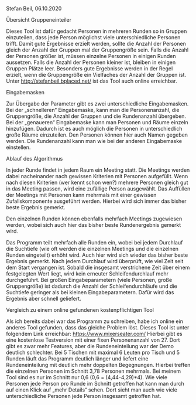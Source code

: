 Stefan Beil, 06.10.2020

Übersicht Gruppeneinteiler

Dieses Tool ist dafür gedacht Personen in mehreren Runden so in Gruppen einzuteilen, dass jede Person möglichst viele unterschiedliche Personen trifft.
Damit gute Ergebnisse erzielt werden, sollte die Anzahl der Personen gleich der Anzahl der Gruppen mal der Gruppengröße sein. Falls die Anzahl der Personen größer ist, müssen einzelne Personen in einigen Runden aussetzen. Falls die Anzahl der Personen kleiner ist, bleiben in einigen Gruppen Plätze leer.
Besonders gute Ergebnisse werden in der Regel erzielt, wenn die Gruppengröße ein Vielfaches der Anzahl der Gruppen ist.
Unter http://stefanbeil.bplaced.net/ ist das Tool auch online erreichbar.


Eingabemasken

Zur Übergabe der Parameter gibt es zwei unterschiedliche Eingabemasken. Bei der „schnelleren“ Eingabemaske, kann man die Personenanzahl, die Gruppengröße, die Anzahl der Gruppen und die Rundenanzahl übergeben. Bei der „genaueren“ Eingabemaske kann man Personen und Räume einzeln hinzufügen. Dadurch ist es auch möglich die Personen in unterschiedlich große Räume einzuteilen. Den Personen können hier auch Namen gegeben werden. Die Rundenanzahl kann man wie bei der anderen Eingabemaske einstellen. 

Ablauf des Algorithmus

In jeder Runde findet in jedem Raum ein Meeting statt. Die Meetings werden dabei nacheinander nach gewissen Kriterien mit Personen aufgefüllt. Wenn nach diesen Kriterien (wer kennt schon wen?) mehrere Personen gleich gut in das Meeting passen, wird eine zufällige Person ausgewählt. Das Auffüllen der Meetings mit Personen kann mehrmals mit einer gewissen Zufallskomponente ausgeführt werden. Hierbei wird sich immer das bisher beste Ergebnis gemerkt. 

Den einzelnen Runden können ebenfalls mehrfach Meetings zugewiesen werden, wobei sich auch hier das bisher beste Rundenergebnis gemerkt wird. 

Das Programm teilt mehrfach alle Runden ein, wobei bei jedem Durchlauf die Suchtiefe (wie oft werden die einzelnen Meetings und die einzelnen Runden eingeteilt) erhöht wird. Auch hier wird sich wieder das bisher beste Ergebnis gemerkt. 
Nach jedem Durchlauf wird überprüft, wie viel Zeit seit dem Start vergangen ist. Sobald die insgesamt verstrichene Zeit über einem festgelegten Wert liegt, wird kein erneuter Schleifendurchlauf mehr durchgeführt. Bei großen Eingabeparametern (viele Personen, große Gruppengröße) ist dadurch die Anzahl der Schleifendurchläufe und die Suchtiefe geringer als bei kleinen Eingabeparametern. Dafür wird das Ergebnis aber schnell geliefert.

Vergleich zu einem online gefundenen kostenpflichtigen Tool

Als ich bereits dabei war das Programm zu schreiben, habe ich online ein anderes Tool gefunden, dass das gleiche Problem löst. Dieses Tool ist unter folgendem Link erreichbar: https://www.mixerseater.com/ 
Hierbei gibt es eine kostenlose Testversion mit einer fixen Personenanzahl von 27. Dort gibt es zwar mehr Features, aber die Rundeneinteilung war der Demo deutlich schlechter. Bei 5 Tischen mit maximal 6 Leuten pro Tisch und 5 Runden läuft das Programm deutlich länger und liefert eine Rundeneinteilung mit deutlich mehr doppelten Begegnungen. Hierbei treffen die einzelnen Personen im Schnitt 3,78 Personen mehrmals. Bei meinem Tool sind es nur im Schnitt nur 0,6
(0,6 = (4,44-4,29)*4).
Wie viele Personen jede Person pro Runde im Schnitt getroffen hat kann man durch auf einen Klick auf „mehr Details“ sehen. Dort sieht man auch wie viele unterschiedliche Personen jede Person insgesamt getroffen hat.



